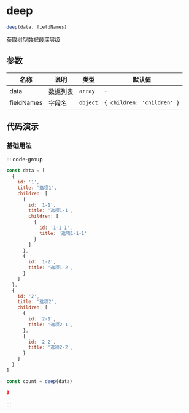 # deep

```js :no-line-numbers
deep(data, fieldNames)
```

获取树型数据最深层级

## 参数

| 名称       | 说明     | 类型     | 默认值                     |
| ---------- | -------- | -------- | -------------------------- |
| data       | 数据列表 | `array`  | `-`                        |
| fieldNames | 字段名   | `object` | `{ children: 'children' }` |

## 代码演示

### 基础用法

::: code-group

```js [示例]
const data = [
  {
    id: '1',
    title: '选项1',
    children: [
      {
        id: '1-1',
        title: '选项1-1',
        children: [
          {
            id: '1-1-1',
            title: '选项1-1-1'
          }
        ]
      },
      {
        id: '1-2',
        title: '选项1-2',
      }
    ]
  },
  {
    id: '2',
    title: '选项2',
    children: [
      {
        id: '2-1',
        title: '选项2-1',
      },
      {
        id: '2-2',
        title: '选项2-2',
      }
    ]
  }
]

const count = deep(data)
```

```json [输出]
3
```

:::
